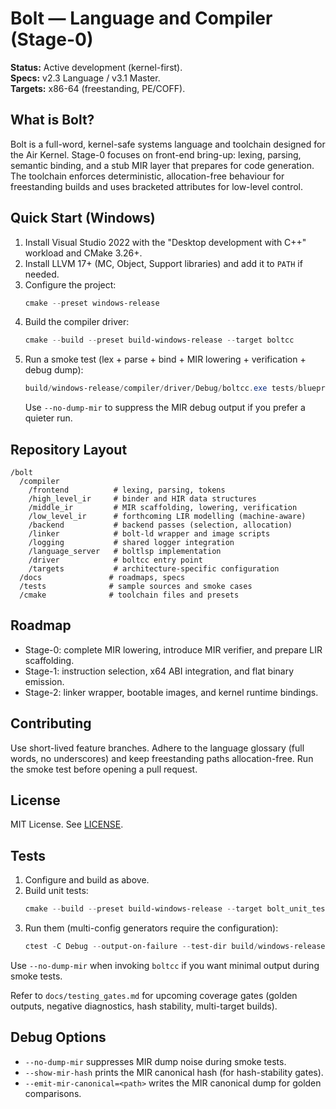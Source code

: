 ﻿# Bolt — Language and Compiler (Stage-0)

**Status:** Active development (kernel-first).  
**Specs:** v2.3 Language / v3.1 Master.  
**Targets:** x86-64 (freestanding, PE/COFF).

## What is Bolt?
Bolt is a full-word, kernel-safe systems language and toolchain designed for the Air Kernel. Stage-0 focuses on front-end bring-up: lexing, parsing, semantic binding, and a stub MIR layer that prepares for code generation. The toolchain enforces deterministic, allocation-free behaviour for freestanding builds and uses bracketed attributes for low-level control.

## Quick Start (Windows)
1. Install Visual Studio 2022 with the "Desktop development with C++" workload and CMake 3.26+.
2. Install LLVM 17+ (MC, Object, Support libraries) and add it to `PATH` if needed.
3. Configure the project:
   ```powershell
   cmake --preset windows-release
   ```
4. Build the compiler driver:
   ```powershell
   cmake --build --preset build-windows-release --target boltcc
   ```
5. Run a smoke test (lex + parse + bind + MIR lowering + verification + debug dump):
   ```powershell
   build/windows-release/compiler/driver/Debug/boltcc.exe tests/blueprint_sample.bolt --emit=obj --target=x64-freestanding
   ```
   Use `--no-dump-mir` to suppress the MIR debug output if you prefer a quieter run.

## Repository Layout
```
/bolt
  /compiler
    /frontend          # lexing, parsing, tokens
    /high_level_ir     # binder and HIR data structures
    /middle_ir         # MIR scaffolding, lowering, verification
    /low_level_ir      # forthcoming LIR modelling (machine-aware)
    /backend           # backend passes (selection, allocation)
    /linker            # bolt-ld wrapper and image scripts
    /logging           # shared logger integration
    /language_server   # boltlsp implementation
    /driver            # boltcc entry point
    /targets           # architecture-specific configuration
  /docs               # roadmaps, specs
  /tests              # sample sources and smoke cases
  /cmake              # toolchain files and presets
```

## Roadmap
- Stage-0: complete MIR lowering, introduce MIR verifier, and prepare LIR scaffolding.
- Stage-1: instruction selection, x64 ABI integration, and flat binary emission.
- Stage-2: linker wrapper, bootable images, and kernel runtime bindings.

## Contributing
Use short-lived feature branches. Adhere to the language glossary (full words, no underscores) and keep freestanding paths allocation-free. Run the smoke test before opening a pull request.

## License
MIT License. See [LICENSE](LICENSE).




## Tests
1. Configure and build as above.
2. Build unit tests:
   ```powershell
   cmake --build --preset build-windows-release --target bolt_unit_tests
   ```
3. Run them (multi-config generators require the configuration):
   ```powershell
   ctest -C Debug --output-on-failure --test-dir build/windows-release
   ```
Use `--no-dump-mir` when invoking `boltcc` if you want minimal output during smoke tests.

Refer to `docs/testing_gates.md` for upcoming coverage gates (golden outputs, negative diagnostics, hash stability, multi-target builds).



## Debug Options
- `--no-dump-mir` suppresses MIR dump noise during smoke tests.
- `--show-mir-hash` prints the MIR canonical hash (for hash-stability gates).
- `--emit-mir-canonical=<path>` writes the MIR canonical dump for golden comparisons.

